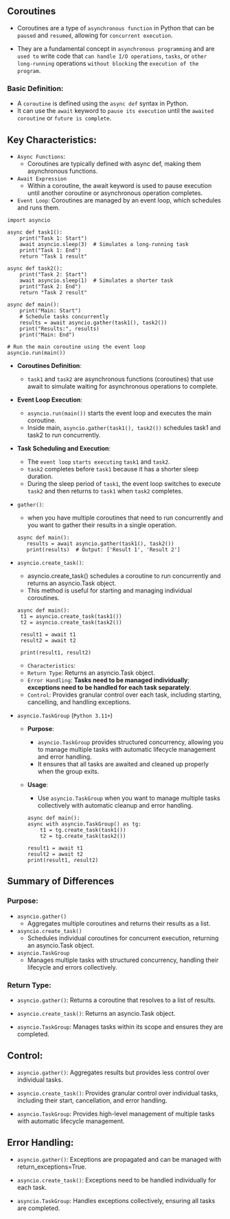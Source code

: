 ## Coroutines

- Coroutines are a type of `asynchronous function` in Python that can be `paused` and `resumed`, allowing for `concurrent execution`.

- They are a fundamental concept in `asynchronous programming` and are `used to` write code that `can handle I/O operations`, `tasks`, or `other long-running` operations `without blocking` the `execution of the program`.

### Basic Definition:

- A `coroutine` is defined using the `async def` syntax in Python.
- It can use the `await` keyword to `pause its execution` until the `awaited coroutine` or `future is complete`.

## Key Characteristics:

- `Async Functions`:
   - Coroutines are typically defined with async def, making them asynchronous functions.
- `Await Expression`
   - Within a coroutine, the await keyword is used to pause execution until another coroutine or asynchronous operation completes.
- `Event Loop`: Coroutines are managed by an event loop, which schedules and runs them.

```
import asyncio

async def task1():
    print("Task 1: Start")
    await asyncio.sleep(3)  # Simulates a long-running task
    print("Task 1: End")
    return "Task 1 result"

async def task2():
    print("Task 2: Start")
    await asyncio.sleep(1)  # Simulates a shorter task
    print("Task 2: End")
    return "Task 2 result"

async def main():
    print("Main: Start")
    # Schedule tasks concurrently
    results = await asyncio.gather(task1(), task2())
    print("Results:", results)
    print("Main: End")

# Run the main coroutine using the event loop
asyncio.run(main())
```

- **Coroutines Definition**:
  - `task1` and `task2` are asynchronous functions (coroutines) that use await to simulate waiting for asynchronous operations to complete.

- **Event Loop Execution**:
  - `asyncio.run(main())` starts the event loop and executes the main coroutine.
  - Inside main, `asyncio.gather(task1(), task2())` schedules task1 and task2 to run concurrently.

- **Task Scheduling and Execution**:
  - The `event loop` `starts executing` `task1` and `task2`.
  - `task2` completes before `task1` because it has a shorter sleep duration.
  - During the sleep period of `task1`, the event loop switches to execute `task2` and then returns to `task1` when `task2` completes.


- `gather()`:
   - when you have multiple coroutines that need to run concurrently and you want to gather their results in a single operation.

   ```
   async def main():
      results = await asyncio.gather(task1(), task2())
      print(results)  # Output: ['Result 1', 'Result 2']
   ```

- `asyncio.create_task()`:
   - asyncio.create_task() schedules a coroutine to run     concurrently and returns an asyncio.Task object.
   - This method is useful for starting and managing individual coroutines.

   ```
   async def main():
    t1 = asyncio.create_task(task1())
    t2 = asyncio.create_task(task2())
    
    result1 = await t1
    result2 = await t2
    
    print(result1, result2)
   ```
   - `Characteristics`:
    - `Return Type`: Returns an asyncio.Task object.
    - `Error Handling`: **Tasks need to be managed individually**; **exceptions need to be handled for each task separately**.
    - `Control`: Provides granular control over each task, including starting, cancelling, and handling exceptions.

- `asyncio.TaskGroup` (`Python 3.11+`)
  - **Purpose**:
    - `asyncio.TaskGroup` provides structured concurrency, allowing you to manage multiple tasks with automatic lifecycle management and error handling.
    - It ensures that all tasks are awaited and cleaned up properly when the group exits.

  - **Usage**:
    - Use `asyncio.TaskGroup` when you want to manage multiple tasks collectively with automatic cleanup and error handling.

    ```
    async def main():
    async with asyncio.TaskGroup() as tg:
        t1 = tg.create_task(task1())
        t2 = tg.create_task(task2())
    
    result1 = await t1
    result2 = await t2
    print(result1, result2)
    ```

## Summary of Differences


### Purpose:

- `asyncio.gather()`
  - Aggregates multiple coroutines and returns their results as a list.
- `asyncio.create_task()`
  - Schedules individual coroutines for concurrent execution, returning an asyncio.Task object.
- `asyncio.TaskGroup`
  - Manages multiple tasks with structured concurrency, handling their lifecycle and errors collectively.


### Return Type:

- `asyncio.gather()`: Returns a coroutine that resolves to a list of results.

- `asyncio.create_task()`: Returns an asyncio.Task object.

- `asyncio.TaskGroup`: Manages tasks within its scope and ensures they are completed.


## Control:

- `asyncio.gather()`: Aggregates results but provides less control over individual tasks.

- `asyncio.create_task()`: Provides granular control over individual tasks, including their start, cancellation, and error handling.

- `asyncio.TaskGroup`: Provides high-level management of multiple tasks with automatic lifecycle management.


## Error Handling:

- `asyncio.gather()`: Exceptions are propagated and can be managed with return_exceptions=True.

- `asyncio.create_task()`: Exceptions need to be handled individually for each task.

- `asyncio.TaskGroup`: Handles exceptions collectively, ensuring all tasks are completed.
